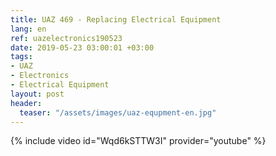```yaml
---
title: UAZ 469 - Replacing Electrical Equipment
lang: en
ref: uazelectronics190523
date: 2019-05-23 03:00:01 +03:00
tags:
- UAZ
- Electronics
- Electrical Equipment
layout: post
header:
  teaser: "/assets/images/uaz-equpment-en.jpg"
---
```


{% include video id="Wqd6kSTTW3I" provider="youtube" %}
